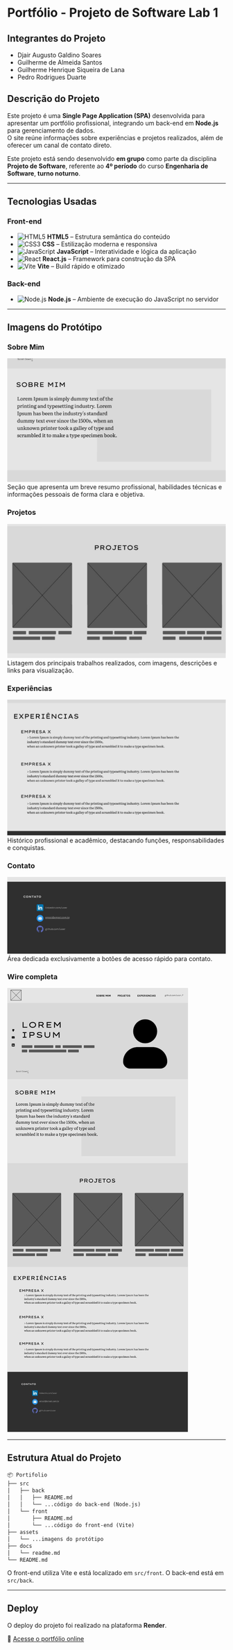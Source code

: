 
# Portfólio - Projeto de Software Lab 1

## Integrantes do Projeto
- Djair Augusto Galdino Soares
- Guilherme de Almeida Santos
- Guilherme Henrique Siqueira de Lana
- Pedro Rodrigues Duarte

## Descrição do Projeto
Este projeto é uma **Single Page Application (SPA)** desenvolvida para apresentar um portfólio profissional, integrando um back-end em **Node.js** para gerenciamento de dados.  
O site reúne informações sobre experiências e projetos realizados, além de oferecer um canal de contato direto.  

Este projeto está sendo desenvolvido **em grupo** como parte da disciplina **Projeto de Software**, referente ao **4º período** do curso **Engenharia de Software**, **turno noturno**.

---

## Tecnologias Usadas

### Front-end
- <img src="https://cdn.jsdelivr.net/gh/devicons/devicon/icons/html5/html5-original.svg" alt="HTML5" width="20"/> **HTML5** – Estrutura semântica do conteúdo  
- <img src="https://cdn.jsdelivr.net/gh/devicons/devicon/icons/css3/css3-original.svg" alt="CSS3" width="20"/> **CSS** – Estilização moderna e responsiva  
- <img src="https://cdn.jsdelivr.net/gh/devicons/devicon/icons/javascript/javascript-original.svg" alt="JavaScript" width="20"/> **JavaScript** – Interatividade e lógica da aplicação  
- <img src="https://cdn.jsdelivr.net/gh/devicons/devicon/icons/react/react-original.svg" alt="React" width="20"/> **React.js** – Framework para construção da SPA  
- <img src="https://cdn.jsdelivr.net/gh/devicons/devicon/icons/vite/vite-original.svg" alt="Vite" width="20"/> **Vite** – Build rápido e otimizado  

### Back-end
- <img src="https://cdn.jsdelivr.net/gh/devicons/devicon/icons/nodejs/nodejs-original.svg" alt="Node.js" width="20"/> **Node.js** – Ambiente de execução do JavaScript no servidor  

---

## Imagens do Protótipo

### Sobre Mim
![Sobre Mim](./assets/prototipo-sobre.jpeg)  
Seção que apresenta um breve resumo profissional, habilidades técnicas e informações pessoais de forma clara e objetiva.

### Projetos
![Projetos](./assets/prototipo-projetos.jpeg)  
Listagem dos principais trabalhos realizados, com imagens, descrições e links para visualização.

### Experiências
![Experiências](./assets/prototipo-experiencias.jpeg)  
Histórico profissional e acadêmico, destacando funções, responsabilidades e conquistas.

### Contato
![Contato](./assets/prototipo-contato.jpeg)  
Área dedicada exclusivamente a botões de acesso rápido para contato.

### Wire completa
![Wire](./assets/wire.jpeg) 

---

## Estrutura Atual do Projeto
```plaintext
📦 Portifolio
├── src
│   ├── back
│   │   ├── README.md
│   │   └── ...código do back-end (Node.js)
│   └── front
│       ├── README.md
│       └── ...código do front-end (Vite)
├── assets
│   └── ...imagens do protótipo
├── docs
│   └── readme.md
└── README.md
```

O front-end utiliza Vite e está localizado em `src/front`. O back-end está em `src/back`.

---

## Deploy

O deploy do projeto foi realizado na plataforma **Render**.

🔗 [Acesse o portfólio online](https://portifolio-1-oa8s.onrender.com)
